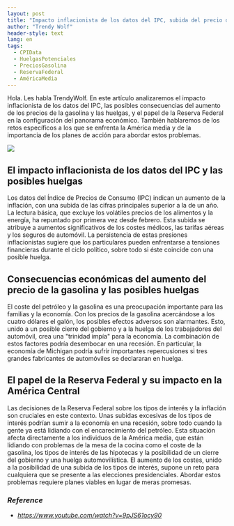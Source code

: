 ```yaml
---
layout: post
title: "Impacto inflacionista de los datos del IPC, subida del precio de la gasolina y papel de la Reserva Federal"
author: "Trendy Wolf"
header-style: text
lang: en
tags:
  - CPIData
  - HuelgasPotenciales
  - PreciosGasolina
  - ReservaFederal
  - AméricaMedia
---
```


Hola. Les habla TrendyWolf. En este artículo analizaremos el impacto inflacionista de los datos del IPC, las posibles consecuencias del aumento de los precios de la gasolina y las huelgas, y el papel de la Reserva Federal en la configuración del panorama económico. También hablaremos de los retos específicos a los que se enfrenta la América media y de la importancia de los planes de acción para abordar estos problemas.

<img
    src="https://i.ytimg.com/vi/9pJS61ocy90/hqdefault.jpg"
/>


## El impacto inflacionista de los datos del IPC y las posibles huelgas
Los datos del Índice de Precios de Consumo (IPC) indican un aumento de la inflación, con una subida de las cifras principales superior a la de un año. La lectura básica, que excluye los volátiles precios de los alimentos y la energía, ha repuntado por primera vez desde febrero. Esta subida se atribuye a aumentos significativos de los costes médicos, las tarifas aéreas y los seguros de automóvil. La persistencia de estas presiones inflacionistas sugiere que los particulares pueden enfrentarse a tensiones financieras durante el ciclo político, sobre todo si éste coincide con una posible huelga.

## Consecuencias económicas del aumento del precio de la gasolina y las posibles huelgas
El coste del petróleo y la gasolina es una preocupación importante para las familias y la economía. Con los precios de la gasolina acercándose a los cuatro dólares el galón, los posibles efectos adversos son alarmantes. Esto, unido a un posible cierre del gobierno y a la huelga de los trabajadores del automóvil, crea una "trinidad impía" para la economía. La combinación de estos factores podría desembocar en una recesión. En particular, la economía de Michigan podría sufrir importantes repercusiones si tres grandes fabricantes de automóviles se declararan en huelga.

## El papel de la Reserva Federal y su impacto en la América Central
Las decisiones de la Reserva Federal sobre los tipos de interés y la inflación son cruciales en este contexto. Unas subidas excesivas de los tipos de interés podrían sumir a la economía en una recesión, sobre todo cuando la gente ya está lidiando con el encarecimiento del petróleo. Esta situación afecta directamente a los individuos de la América media, que están lidiando con problemas de la mesa de la cocina como el coste de la gasolina, los tipos de interés de las hipotecas y la posibilidad de un cierre del gobierno y una huelga automovilística. El aumento de los costes, unido a la posibilidad de una subida de los tipos de interés, supone un reto para cualquiera que se presente a las elecciones presidenciales. Abordar estos problemas requiere planes viables en lugar de meras promesas.


### _Reference_
- _https://www.youtube.com/watch?v=9pJS61ocy90_

